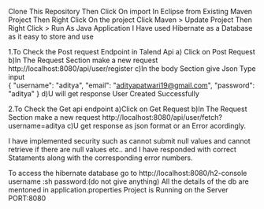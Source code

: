 Clone This Repository 
Then Click On import In Eclipse from Existing Maven Project
Then Right Click On the project Click Maven > Update Project Then Right Click > Run As Java Application
I Have used Hibernate as a Database as it easy to store and use 

1.To Check the Post request Endpoint in Talend Api 
a) Click on Post Request
b)In The Request Section make a new request http://localhost:8080/api/user/register
c)In the body Section give Json Type input   
{
  "username": "aditya",
  "email": "adityapatwari19@gmail.com",
  "password": "aditya"
}
d)U will get response User Created Successfully

2.To Check the Get api endpoint 
a)Click on Get Request
b)In The Request Section make a new request http://localhost:8080/api/user/fetch?username=aditya
c)U get response as json format or an Error acordingly.

I have implemented security such as cannot submit null values and cannot retrieve if there are null values etc.. and I have responded with correct Stataments along with the corresponding error numbers.

To access the hibernate database go to http://localhost:8080/h2-console   username :sh password:(do not give anything)
All the details of the db are mentoned in application.properties 
Project is Running on the Server PORT:8080

